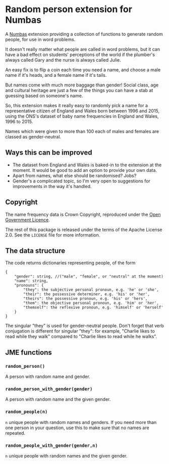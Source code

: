 # Random person extension for Numbas

A [Numbas](http://www.numbas.org.uk) extension providing a collection of functions to generate random people, for use in word problems.

It doesn't really matter what people are called in word problems, but it can have a bad effect on students' perceptions of the world if the plumber's always called Gary and the nurse is always called Julie.

An easy fix is to flip a coin each time you need a name, and choose a male name if it's heads, and a female name if it's tails.

But names come with much more baggage than gender! Social class, age and cultural heritage are just a few of the things you can have a stab at guessing based on someone's name.

So, this extension makes it really easy to randomly pick a name for a representative citizen of England and Wales born between 1996 and 2015, using the ONS's dataset of baby name frequencies in England and Wales, 1996 to 2015.

Names which were given to more than 100 each of males and females are classed as gender-neutral.

## Ways this can be improved

* The dataset from England and Wales is baked-in to the extension at the moment. It would be good to add an option to provide your own data.
* Apart from names, what else should be randomised? Jobs?
* Gender's a complicated topic, so I'm very open to suggestions for improvements in the way it's handled.

## Copyright

The name frequency data is Crown Copyright, reproduced under the [Open Government Licence](http://www.nationalarchives.gov.uk/doc/open-government-licence/version/3/).

The rest of this package is released under the terms of the Apache License 2.0. See the `LICENSE` file for more information.

## The data structure

The code returns dictionaries representing people, of the form

```
{
    "gender": string, //("male", "female", or "neutral" at the moment)
    "name": string,
    "pronouns": {
        "they": the subjective personal pronoun, e.g. 'he' or 'she',
        "their": the possessive determiner, e.g. 'his' or 'her',
        "theirs": the possessive pronoun, e.g. 'his' or 'hers',
        "them": the objective personal pronoun, e.g. 'him' or 'her',
        "themself": the reflexive pronoun, e.g. 'himself' or 'herself'
    }
}
```

The singular "they" is used for gender-neutral people. Don't forget that verb conjugation is different for singular "they": for example, "Charlie likes to read while they walk" compared to "Charlie likes to read while he walks".

## JME functions

### `random_person()`

A person with random name and gender.

### `random_person_with_gender(gender)`

A person with random name and the given gender.

### `random_people(n)`

`n` unique people with random names and genders. If you need more than one person in your question, use this to make sure that no names are repeated.

### `random_people_with_gender(gender,n)`

`n` unique people with random names and the given gender.
